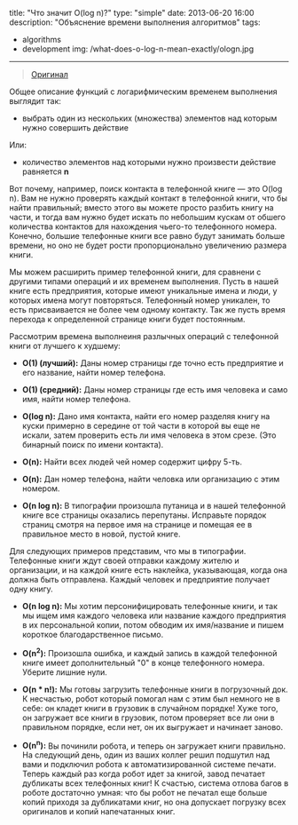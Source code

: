 title: "Что значит O(log n)?"
type: "simple"
date: 2013-06-20 16:00
description: "Объяснение времени выполнения алгоритмов"
tags:
- algorithms
- development
img: /what-does-o-log-n-mean-exactly/ologn.jpg
---

> [Оригинал](http://stackoverflow.com/questions/2307283/what-does-olog-n-mean-exactly/2307314#2307314)

Общее описание функций с логарифмическим временем выполнения выглядит так:

- выбрать один из нескольких (множества) элементов над которым нужно совершить действие

Или:

- количество элементов над которыми нужно произвести действие равняется **n**

Вот почему, например, поиск контакта в телефонной книге — это O(log n). Вам не нужно проверять каждый контакт в телефонной книги, что бы найти правильный; вместо этого вы можете просто
разбить книгу на части, и тогда вам нужно будет искать по небольшим кускам от обшего количества контактов для нахождения чьего-то телефонного номера. Конечно, большие телефонные книги все равно будут занимать больше времени, но оно не будет рости пропорционально увеличению размера книги.

Мы можем расширить пример телефонной книги, для сравнени с другими типами операций и их временем выполнения. Пусть в нашей книге есть предприятия, которые имеют уникальные имена и люди, у которых имена могут повторяться. Телефонный номер уникален, то есть присваивается не более чем одному контакту. Так же пусть время перехода к определенной странице книги будет постоянным.

Рассмотрим времена выполнеиня разлычных операций с телефонной книги от лучшего к худшему:

- **O(1) (лучший):** Даны номер страницы где точно есть предприятие и его название, найти номер телефона.

- **O(1) (средний):** Даны номер страницы где есть имя человека и само имя, найти номер телефона.

- **O(log n):** Дано имя контакта, найти его номер разделяя книгу на куски примерно в середине от той части в которой вы еще не искали, затем проверить есть ли имя человека в этом срезе. (Это бинарный поиск по имени контакта).

- **O(n):** Найти всех людей чей номер содержит цифру 5-ть.

- **O(n):** Дан номер телефона, найти человка или организацию с этим номером.

- **O(n log n):** В типографии произошла путаница и в нашей телефонной книге все страницы оказались перепутаны. Исправьте порядок страниц смотря на первое имя на странице и помещая ее в правильное место в новой, пустой книге.

Для следующих примеров представим, что мы в типографии. Телефонные книги ждут своей отправки каждому жителю и организации, и на каждой книге есть наклейка, указывающая, когда она должна быть отправлена. Каждый человек и предприятие получает одну книгу.

- **O(n log n):** Мы хотим персонифицировать телефонные книги, и так мы ищем имя каждого человека или название каждого предприятия в их персональной копии, потом обводим их имя/название и пишем короткое благодарственное письмо.

- **O(n<sup>2</sup>):** Произошла ошибка, и каждый запись в каждой телефонной книге имеет дополнительный "0" в конце телефонного номера. Уберите лишние нули.

- **O(n * n!):** Мы готовы загрузить телефонные книги в погрузочный док. К несчастью, робот который помогал нам с этим был немного не в себе: он кладет книги в грузовик в случайном порядке! Хуже того, он загружает все книги в грузовик, потом проверяет все ли они в правильном порядке, если нет, он их выгружает и начинает заново.

- **O(n<sup>n</sup>):** Вы починили робота, и теперь он загружает книги правильно. На следующий день, один из ваших коллег решил подшутил над вами и подключил робота к автоматизированной системе печати. Теперь каждый раз когда робот идет за книгой, завод печатает дубликаты всех телефонных книг! К счастью, система отлова багов в роботе достаточно умная: что бы робот не печатал еще больше копий приходя за дубликатами книг, но она допускает погрузку всех оригиналов и копий напечатанных книг.
